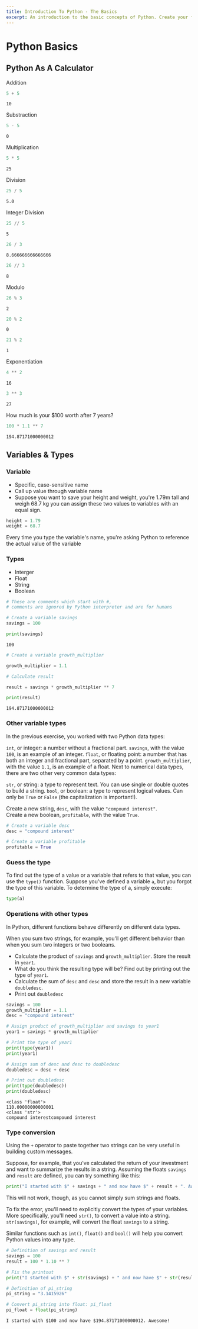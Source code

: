 ```yaml
---
title: Introduction To Python - The Basics
excerpt: An introduction to the basic concepts of Python. Create your first variables and acquaint yourself with Python's basic data types.
---
```


# Python Basics

## Python As A Calculator

Addition


```python
5 + 5
```




    10



Substraction


```python
5 - 5
```




    0



Multiplication


```python
5 * 5
```




    25



Division


```python
25 / 5
```




    5.0



Integer Division


```python
25 // 5
```




    5




```python
26 / 3
```




    8.666666666666666




```python
26 // 3
```




    8



Modulo


```python
26 % 3
```




    2




```python
20 % 2
```




    0




```python
21 % 2
```




    1



Exponentiation


```python
4 ** 2
```




    16




```python
3 ** 3
```




    27



How much is your $100 worth after 7 years?


```python
100 * 1.1 ** 7
```




    194.87171000000012



## Variables & Types

### Variable
* Specific, case-sensitive name
* Call up value through variable name
* Suppose you want to save your height and weight, you're 1.79m tall and weigh 68.7 kg you can assign these two values to variables with an equal sign.
```python
height = 1.79
weight = 68.7
```

Every time you type the variable's name, you're asking Python to reference the actual value of the variable

### Types
* Interger
* Float
* String
* Boolean


```python
# These are comments which start with #,
# comments are ignored by Python interpreter and are for humans

# Create a variable savings
savings = 100
```


```python
print(savings)
```

    100



```python
# Create a variable growth_multiplier

growth_multiplier = 1.1

# Calculate result

result = savings * growth_multiplier ** 7

print(result)
```

    194.87171000000012


### Other variable types
In the previous exercise, you worked with two Python data types:

`int`, or integer: a number without a fractional part. `savings`, with the value `100`, is an example of an integer.
`float`, or floating point: a number that has both an integer and fractional part, separated by a point. `growth_multiplier`, with the value `1.1`, is an example of a float.
Next to numerical data types, there are two other very common data types:

`str`, or string: a type to represent text. You can use single or double quotes to build a string.
`bool`, or boolean: a type to represent logical values. Can only be `True` or `False` (the capitalization is important!).

Create a new string, `desc`, with the value `"compound interest"`. \
Create a new boolean, `profitable`, with the value `True`.


```python
# Create a variable desc
desc = "compound interest"

# Create a variable profitable
profitable = True
```

### Guess the type
To find out the type of a value or a variable that refers to that value, you can use the `type()` function. Suppose you've defined a variable `a`, but you forgot the type of this variable. To determine the type of a, simply execute:

```python
type(a)
```

### Operations with other types
In Python, different functions behave differently on different data types.


When you sum two strings, for example, you'll get different behavior than when you sum two integers or two booleans.



* Calculate the product of `savings` and `growth_multiplier`. Store the result in `year1`.
* What do you think the resulting type will be? Find out by printing out the type of `year1`.
* Calculate the sum of `desc` and `desc` and store the result in a new variable `doubledesc`.
* Print out `doubledesc`


```python
savings = 100
growth_multiplier = 1.1
desc = "compound interest"

# Assign product of growth_multiplier and savings to year1
year1 = savings * growth_multiplier

# Print the type of year1
print(type(year1))
print(year1)

# Assign sum of desc and desc to doubledesc
doubledesc = desc + desc

# Print out doubledesc
print(type(doubledesc))
print(doubledesc)
```

    <class 'float'>
    110.00000000000001
    <class 'str'>
    compound interestcompound interest


### Type conversion

Using the `+` operator to paste together two strings can be very useful in building custom messages.

Suppose, for example, that you've calculated the return of your investment and want to summarize the results in a string. Assuming the floats `savings` and `result` are defined, you can try something like this:
```python
print("I started with $" + savings + " and now have $" + result + ". Awesome!")
```
This will not work, though, as you cannot simply sum strings and floats.

To fix the error, you'll need to explicitly convert the types of your variables. More specifically, you'll need `str()`, to convert a value into a string. `str(savings)`, for example, will convert the float `savings` to a string.

Similar functions such as `int()`, `float()` and `bool()` will help you convert Python values into any type.


```python
# Definition of savings and result
savings = 100
result = 100 * 1.10 ** 7

# Fix the printout
print("I started with $" + str(savings) + " and now have $" + str(result) + ". Awesome!")

# Definition of pi_string
pi_string = "3.1415926"

# Convert pi_string into float: pi_float
pi_float = float(pi_string)

```

    I started with $100 and now have $194.87171000000012. Awesome!
```
